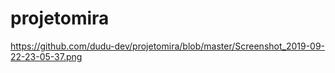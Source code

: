 # projetomira
https://github.com/dudu-dev/projetomira/blob/master/Screenshot_2019-09-22-23-05-37.png
